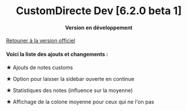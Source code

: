 <H1 align="center">
CustomDirecte Dev [6.2.0 beta 1]
</H1>
<H4 align="center">
Version en développement
</H4>

[Retouner à la version officiel](https://github.com/Bastian-Noel/CustomDirecte)

<H4>Voici la liste des ajouts et changements :</H4>

★ Ajouts de notes customs 

★ Option pour laisser la sidebar ouverte en continue

★ Statistiques des notes (influence sur la moyenne) 

★ Affichage de la colone moyenne pour ceux qui ne l'on pas
